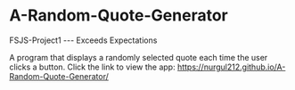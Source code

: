 # A-Random-Quote-Generator
FSJS-Project1 --- Exceeds Expectations

A program that displays a randomly selected quote each time the user clicks a button.
Click the link to view the app: 
https://nurgul212.github.io/A-Random-Quote-Generator/
